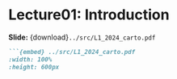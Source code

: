 # Lecture01: Introduction

**Slide:** {download}`../src/L1_2024_carto.pdf`

```markdown
```{embed} ../src/L1_2024_carto.pdf
:width: 100%
:height: 600px